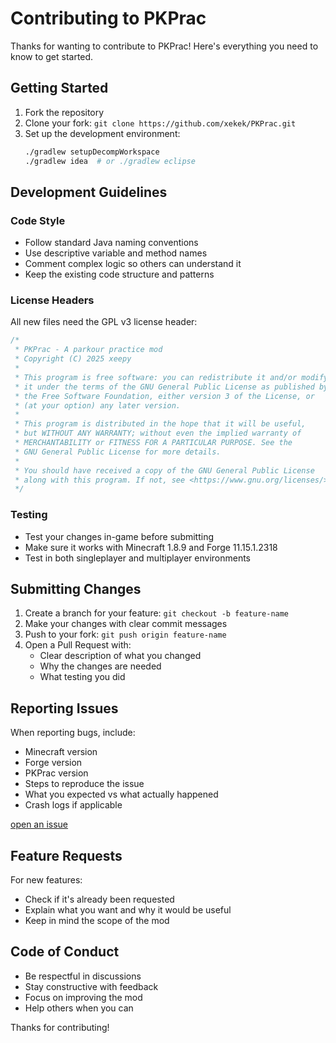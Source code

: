 # Contributing to PKPrac

Thanks for wanting to contribute to PKPrac! Here's everything you need to know to get started.

## Getting Started

1. Fork the repository
2. Clone your fork: `git clone https://github.com/xekek/PKPrac.git`
3. Set up the development environment:
   ```bash
   ./gradlew setupDecompWorkspace
   ./gradlew idea  # or ./gradlew eclipse
   ```

## Development Guidelines

### Code Style
- Follow standard Java naming conventions
- Use descriptive variable and method names
- Comment complex logic so others can understand it
- Keep the existing code structure and patterns

### License Headers
All new files need the GPL v3 license header:
```java
/*
 * PKPrac - A parkour practice mod
 * Copyright (C) 2025 xeepy
 *
 * This program is free software: you can redistribute it and/or modify
 * it under the terms of the GNU General Public License as published by
 * the Free Software Foundation, either version 3 of the License, or
 * (at your option) any later version.
 *
 * This program is distributed in the hope that it will be useful,
 * but WITHOUT ANY WARRANTY; without even the implied warranty of
 * MERCHANTABILITY or FITNESS FOR A PARTICULAR PURPOSE. See the
 * GNU General Public License for more details.
 *
 * You should have received a copy of the GNU General Public License
 * along with this program. If not, see <https://www.gnu.org/licenses/>.
 */
```

### Testing
- Test your changes in-game before submitting
- Make sure it works with Minecraft 1.8.9 and Forge 11.15.1.2318
- Test in both singleplayer and multiplayer environments

## Submitting Changes

1. Create a branch for your feature: `git checkout -b feature-name`
2. Make your changes with clear commit messages
3. Push to your fork: `git push origin feature-name`
4. Open a Pull Request with:
   - Clear description of what you changed
   - Why the changes are needed
   - What testing you did

## Reporting Issues

When reporting bugs, include:
- Minecraft version
- Forge version
- PKPrac version
- Steps to reproduce the issue
- What you expected vs what actually happened
- Crash logs if applicable

[open an issue](../../issues)

## Feature Requests

For new features:
- Check if it's already been requested
- Explain what you want and why it would be useful
- Keep in mind the scope of the mod

## Code of Conduct

- Be respectful in discussions
- Stay constructive with feedback
- Focus on improving the mod
- Help others when you can

Thanks for contributing!
